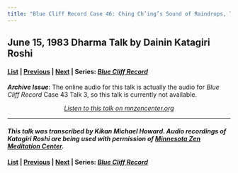 ```yaml
---
title: "Blue Cliff Record Case 46: Ching Ch’ing’s Sound of Raindrops, Talk 1"
---
```


## June 15, 1983 Dharma Talk by Dainin Katagiri Roshi

#### [List](list#1983) \| [Previous](1983-06-01-Blue-Cliff-Record-Case-45-Talk-2) \| [Next](1984-03-21-Mindfulness-Talk-1) \| Series: [*Blue Cliff Record*](blue-cliff-record)


***Archive Issue***: The online audio for this talk is actually the audio for *Blue Cliff Record* Case 43 Talk 3, so this talk is currently not available. 

<p align="center" style="font-style: italic">
<a href="https://www.mnzencenter.org/the-dainin-katagiri-audio-archive/blue-cliff-record-case-46-lecture-1" target="_blank">Listen to this talk on mnzencenter.org</a>
</p>

---

#### *This talk was transcribed by Kikan Michael Howard. Audio recordings of Katagiri Roshi are being used with permission of [Minnesota Zen Meditation Center](https://www.mnzencenter.org/katagiri-project.html).*

#### [List](list#1983) \| [Previous](1983-06-01-Blue-Cliff-Record-Case-45-Talk-2) \| [Next](1984-03-21-Mindfulness-Talk-1) \| Series: [*Blue Cliff Record*](blue-cliff-record)
